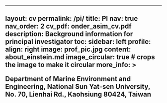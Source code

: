 ---
layout: cv
permalink: /pi/
title: PI
nav: true
nav_order: 2
cv_pdf: onder_asim_cv.pdf
description: Background information for principal investigator
toc:
  sidebar: left
profile:
  align: right
  image: prof_pic.jpg
  content: about_einstein.md
    image_circular: true # crops the image to make it circular
    more_info: >
      <p>Department of Marine Environment and Engineering, National Sun Yat-sen University, No. 70, Lienhai Rd., Kaohsiung 80424, Taiwan</p>
  ---
